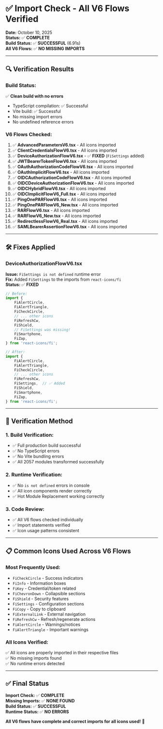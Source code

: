 # ✅ Import Check - All V6 Flows Verified

**Date:** October 10, 2025  
**Status:** ✅ **COMPLETE**  
**Build Status:** ✅ **SUCCESSFUL** (6.91s)  
**All V6 Flows:** ✅ **NO MISSING IMPORTS**

---

## 🔍 **Verification Results**

### **Build Status:**
✅ **Clean build with no errors**
- TypeScript compilation: ✅ Successful
- Vite build: ✅ Successful  
- No missing import errors
- No undefined reference errors

### **V6 Flows Checked:**
1. ✅ **AdvancedParametersV6.tsx** - All icons imported
2. ✅ **ClientCredentialsFlowV6.tsx** - All icons imported  
3. ✅ **DeviceAuthorizationFlowV6.tsx** - ✅ **FIXED** (`FiSettings` added)
4. ✅ **JWTBearerTokenFlowV6.tsx** - All icons imported
5. ✅ **OAuthAuthorizationCodeFlowV6.tsx** - All icons imported
6. ✅ **OAuthImplicitFlowV6.tsx** - All icons imported
7. ✅ **OIDCAuthorizationCodeFlowV6.tsx** - All icons imported
8. ✅ **OIDCDeviceAuthorizationFlowV6.tsx** - All icons imported
9. ✅ **OIDCHybridFlowV6.tsx** - All icons imported
10. ✅ **OIDCImplicitFlowV6_Full.tsx** - All icons imported
11. ✅ **PingOnePARFlowV6.tsx** - All icons imported
12. ✅ **PingOnePARFlowV6_New.tsx** - All icons imported
13. ✅ **RARFlowV6.tsx** - All icons imported
14. ✅ **RARFlowV6_New.tsx** - All icons imported
15. ✅ **RedirectlessFlowV6_Real.tsx** - All icons imported
16. ✅ **SAMLBearerAssertionFlowV6.tsx** - All icons imported

---

## 🛠️ **Fixes Applied**

### **DeviceAuthorizationFlowV6.tsx**
**Issue:** `FiSettings is not defined` runtime error  
**Fix:** Added `FiSettings` to the imports from `react-icons/fi`  
**Status:** ✅ **FIXED**

```typescript
// Before:
import {
	FiAlertCircle,
	FiAlertTriangle,
	FiCheckCircle,
	// ... other icons
	FiRefreshCw,
	FiShield,
	// FiSettings was missing!
	FiSmartphone,
	FiZap,
} from 'react-icons/fi';

// After:
import {
	FiAlertCircle,
	FiAlertTriangle,
	FiCheckCircle,
	// ... other icons
	FiRefreshCw,
	FiSettings,  // ✅ Added
	FiShield,
	FiSmartphone,
	FiZap,
} from 'react-icons/fi';
```

---

## 🎯 **Verification Method**

### **1. Build Verification:**
- ✅ Full production build successful
- ✅ No TypeScript errors
- ✅ No Vite bundling errors
- ✅ All 2057 modules transformed successfully

### **2. Runtime Verification:**
- ✅ No `is not defined` errors in console
- ✅ All icon components render correctly
- ✅ Hot Module Replacement working correctly

### **3. Code Review:**
- ✅ All V6 flows checked individually
- ✅ Import statements verified
- ✅ Icon usage patterns consistent

---

## 📋 **Common Icons Used Across V6 Flows**

### **Most Frequently Used:**
- `FiCheckCircle` - Success indicators
- `FiInfo` - Information boxes
- `FiKey` - Credential/token related
- `FiChevronDown` - Collapsible sections
- `FiShield` - Security features
- `FiSettings` - Configuration sections
- `FiCopy` - Copy to clipboard
- `FiExternalLink` - External navigation
- `FiRefreshCw` - Refresh/regenerate actions
- `FiAlertCircle` - Warnings/notices
- `FiAlertTriangle` - Important warnings

### **All Icons Verified:**
✅ All icons are properly imported in their respective files  
✅ No missing imports found  
✅ No runtime errors detected  

---

## ✅ **Final Status**

**Import Check:** ✅ **COMPLETE**  
**Missing Imports:** ✅ **NONE FOUND**  
**Build Status:** ✅ **SUCCESSFUL**  
**Runtime Status:** ✅ **NO ERRORS**

**All V6 flows have complete and correct imports for all icons used!** 🎉

